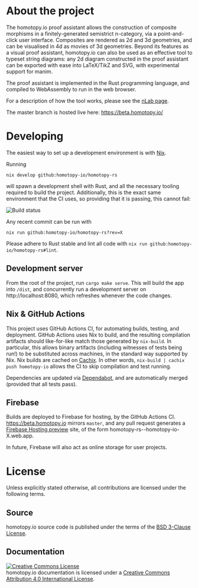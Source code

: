 # About the project

The homotopy.io proof assistant allows the construction of composite morphisms in a finitely-generated semistrict n-category, via a point-and-click user interface. Composites are rendered as 2d and 3d geometries, and can be visualised in 4d as movies of 3d geometries. Beyond its features as a visual proof assistant, homotopy.io can also be used as an effective tool to typeset string diagrams: any 2d diagram constructed in the proof assistant can be exported with ease into LaTeX/TikZ and SVG, with experimental support for manim.

The proof assistant is implemented in the Rust programming language, and compiled to WebAssembly to run in the web browser.

For a description of how the tool works, please see the [nLab page](https://ncatlab.org/nlab/show/homotopy.io).

The master branch is hosted live here: https://beta.homotopy.io/

# Developing

The easiest way to set up a development environment is with [Nix](https://nixos.org/).

Running

```
nix develop github:homotopy-io/homotopy-rs
```

will spawn a development shell with Rust, and all the necessary tooling required to build the project. Additionally, this is the exact same environment that the CI uses, so providing that it is passing, this cannot fail:

![Build status](https://github.com/homotopy-io/homotopy-rs/actions/workflows/ci.yml/badge.svg)

Any recent commit can be run with

```
nix run github:homotopy-io/homotopy-rs?rev=X
```

Please adhere to Rust stable and lint all code with `nix run github:homotopy-io/homotopy-rs#lint`.

## Development server

From the root of the project, run `cargo make serve`. This will build the app into `/dist`, and concurrently run a development server on http://localhost:8080, which refreshes whenever the code changes.

## Nix & GitHub Actions

This project uses GitHub Actions CI, for automating builds, testing, and deployment. GitHub Actions uses Nix to build, and the resulting compilation artifacts should like-for-like match those generated by `nix-build`. In particular, this allows binary artifacts (including witnesses of tests being run!) to be substituted across machines, in the standard way supported by Nix. Nix builds are cached on [Cachix](https://app.cachix.org/cache/homotopy-io). In other words, `nix-build | cachix push homotopy-io` allows the CI to skip compilation and test running.

Dependencies are updated via [Dependabot](https://github.com/dependabot), and are automatically merged (provided that all tests pass).

## Firebase

Builds are deployed to Firebase for hosting, by the GitHub Actions CI. https://beta.homotopy.io mirrors `master`, and any pull request generates a [Firebase Hosting preview](https://firebase.google.com/docs/hosting/test-preview-deploy#preview-channels) site, of the form homotopy-rs--homotopy-io-X.web.app.

In future, Firebase will also act as online storage for user projects.

# License

Unless explicitly stated otherwise, all contributions are licensed under the following terms.

## Source

homotopy.io source code is published under the terms of the [BSD 3-Clause License](LICENSE).

## Documentation

<a rel="license" href="http://creativecommons.org/licenses/by/4.0/"><img alt="Creative Commons License" style="border-width:0" src="https://i.creativecommons.org/l/by/4.0/88x31.png" /></a><br />homotopy.io documentation is licensed under a <a rel="license" href="http://creativecommons.org/licenses/by/4.0/">Creative Commons Attribution 4.0 International License</a>.
